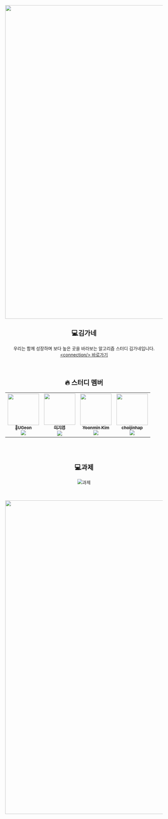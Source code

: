 <div><img src="https://user-images.githubusercontent.com/116149736/200574871-cf4ba89d-73f1-461e-adb7-7dd300720fff.jpg" width="1000"/>

<div align=center>

## 💻김가네
우리는 함께 성장하며 보다 높은 곳을 바라보는 알고리즘 스터디 김가네입니다.<br>[\<connection/> 바로가기](https://k7c202.p.ssafy.io/)
<br><br><br>
## 🔥 스터디 멤버<br>
<table>
<tr><td align="center"><a href="https://github.com/KIMUGEON"><img src="https://avatars.githubusercontent.com/u/55612264?v=4" width="100px;" alt=""/><br /><sub><b>👑UGeon</b></a><br><a href="https://solved.ac/profile/dnrjs8185"><img src="http://mazassumnida.wtf/api/mini/generate_badge?boj=dnrjs8185" /></sub></a><br /></td><td align="center"><a href="https://github.com/GiYeongLee"><img src="https://avatars.githubusercontent.com/u/82570138?v=4" width="100px;" alt=""/><br /><sub><b>이기영</b></a><br><a href="https://solved.ac/profile/kian9712"><img src="http://mazassumnida.wtf/api/mini/generate_badge?boj=kian9712" /></sub></a></td><td align="center"><a href="https://github.com/yoon828"><img src="https://avatars.githubusercontent.com/u/64458685?v=4" width="100px;" alt=""/><br /><sub><b>Yoonmin Kim</b></a><br><a href="https://solved.ac/profile/yoon828990"><img src="http://mazassumnida.wtf/api/mini/generate_badge?boj=yoon828990" /></sub></a></td><td align="center"><a href="https://github.com/choijinhap"><img src="https://avatars.githubusercontent.com/u/48246705?v=4" width="100px;" alt=""/><br /><sub><b>choijinhap</b></a><br><a href="https://solved.ac/profile/pppooo95"><img src="http://mazassumnida.wtf/api/mini/generate_badge?boj=pppooo95" /></sub></a></td></table>
<br><br>

## 💻과제
![과제](https://www.coalla.co.kr/api/svg/김가네)
<br><br><br>
</div>

<div><img src="https://user-images.githubusercontent.com/116149736/200578139-c971c35c-12fb-4f41-a730-db93e0301797.jpg" width="1000"/>